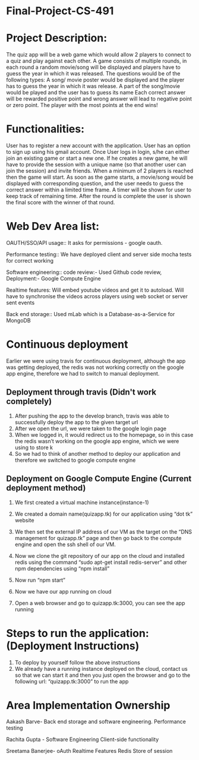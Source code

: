 # Final-Project-CS-491

# Project Description:

The quiz app will be a web game which would allow 2 players to connect to a quiz and play against each other.
A game consists of multiple rounds, in each round a random movie/song will be displayed and players have to guess the year in which it was released. The questions would be of the following types:
A song/ movie poster would be displayed and the player has to guess the year in which it was release.
A part of the song/movie would be played and the user has to guess its name
Each correct answer will be rewarded positive point and wrong answer will lead to negative point or zero point. The player with the most points at the end wins!
# Functionalities:

User has to register a new account with the application. User has an option to sign up using his gmail account.
Once User logs in login, s/he can either join an existing game or start a new one. 
If he creates a new game, he will have to provide the session with a unique name (so that another user can join the session) and invite friends. 
When a minimum of 2 players is reached then the game will start. As soon as the game starts, a movie/song would be displayed with corresponding question, and the user needs to guess the correct answer within a limited time frame. A timer will be shown for user to keep track of remaining time.
After the round is complete the user is shown the final score with the winner of that round.

# Web Dev Area list:

OAUTH/SSO/API usage::  It asks for permissions - google oauth.

Performance testing:: We have deployed client and server side mocha tests for correct working
    
Software engineering:: 
code review:- Used Github code review, 
Deployment:- Google Compute Engine

Realtime features: Will embed youtube videos and get it to autoload. Will have to synchronise the videos across players using web socket or server sent events

Back end storage:: Used mLab which is a Database-as-a-Service for MongoDB

# Continuous deployment

Earlier we were using travis for continuous deployment, although the app was getting deployed, the redis was not working correctly on the google app engine, therefore we had to switch to manual deployment.
## Deployment through travis (Didn't work completely)
1. After pushing the app to the develop branch, travis was able to successfully deploy the app to the given target url
2. After we open the url, we were taken to the google login page 
3. When we logged in, it would redirect us to the homepage, so in this case the redis wasn’t working on the google app engine, which we were using to store k
4. So we had to think of another method to deploy our application and therefore we switched to google compute engine

## Deployment on Google Compute Engine (Current deployment method)
1. We first created a virtual machine instance(instance-1) 

2. We created a domain name(quizapp.tk) for our application using “dot tk” website
3. We then set the external IP address of our VM as the target on the “DNS management for quizapp.tk” page and then go back to the compute engine and open the ssh shell of our VM.

4. Now we clone the git repository of our app on the cloud and installed redis using the command “sudo apt-get install redis-server” and other npm dependencies using  “npm install”
5. Now run “npm start”
6. Now we have our app running on cloud
7. Open a web browser and go to quizapp.tk:3000, you can see the app running

# Steps to run the application:(Deployment Instructions)
1. To deploy by yourself follow the above instructions 
2. We already have a running instance deployed on the cloud, contact us so that we can start it and then you just open the browser and go to the following url: “quizapp.tk:3000” to run the app


# Area Implementation Ownership

Aakash Barve-
Back end storage and software engineering.
Performance testing

Rachita Gupta - 
Software Engineering
Client-side functionality

Sreetama Banerjee-
oAuth 
Realtime Features
Redis Store of session









